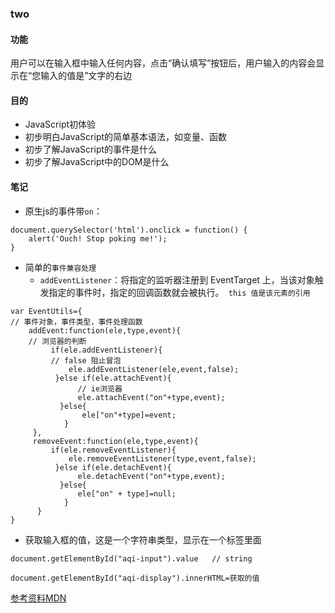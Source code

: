### two
#### 功能
  用户可以在输入框中输入任何内容，点击“确认填写”按钮后，用户输入的内容会显示在“您输入的值是”文字的右边

#### 目的
- JavaScript初体验
- 初步明白JavaScript的简单基本语法，如变量、函数
- 初步了解JavaScript的事件是什么
- 初步了解JavaScript中的DOM是什么


#### 笔记
- 原生js的事件带`on`：
```
document.querySelector('html').onclick = function() {
    alert('Ouch! Stop poking me!');
}
```
- 简单的`事件兼容处理`
  - `addEventListener`：将指定的监听器注册到 EventTarget 上，当该对象触发指定的事件时，指定的回调函数就会被执行。` this 值是该元素的引用`
```
var EventUtils={
// 事件对象，事件类型，事件处理函数
    addEvent:function(ele,type,event){
    // 浏览器的判断
         if(ele.addEventListener){
         // false 阻止冒泡
             ele.addEventListener(ele,event,false);
          }else if(ele.attachEvent){
               // ie浏览器
               ele.attachEvent("on"+type,event);
           }else{
                ele["on"+type]=event;
            }
     },
     removeEvent:function(ele,type,event){
         if(ele.removeEventListener){
             ele.removeEventListener(type,event,false);
          }else if(ele.detachEvent){
               ele.detachEvent("on"+type,event);
           }else{
               ele["on" + type]=null;
            }
      }
}
```

- 获取输入框的值，这是一个字符串类型，显示在一个标签里面
```
document.getElementById("aqi-input").value   // string

document.getElementById("aqi-display").innerHTML=获取的值
```
[参考资料MDN](https://developer.mozilla.org/zh-CN/docs/Web/JavaScript)